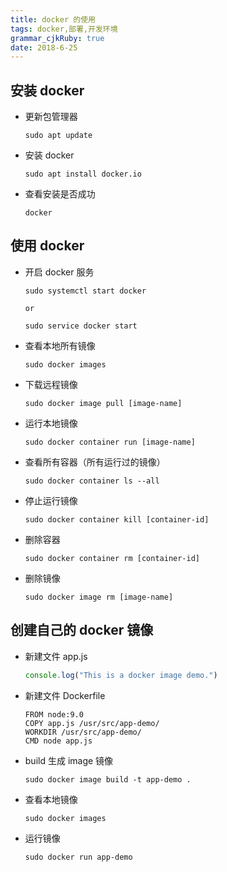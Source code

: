 ```yaml
---
title: docker 的使用
tags: docker,部署,开发环境
grammar_cjkRuby: true
date: 2018-6-25
---
```



## 安装 docker

- 更新包管理器

	``` dos?linenums
	sudo apt update
	```
	
- 安装 docker

	```dos?linenums
	sudo apt install docker.io
	```
	
- 查看安装是否成功

	``` dos?linenums
	docker
	```
	
	
## 使用 docker

- 开启 docker 服务

	``` dos?linenums
	sudo systemctl start docker

	or

	sudo service docker start
	```
	
- 查看本地所有镜像

	``` dos?linenums
	sudo docker images
	```
	
- 下载远程镜像

	``` dos?linenums
	sudo docker image pull [image-name]
	```
	
- 运行本地镜像

	``` dos?linenums
	sudo docker container run [image-name]
	```
	
- 查看所有容器（所有运行过的镜像）

	``` dos?linenums
	sudo docker container ls --all
	```
	
- 停止运行镜像

	``` dos?linenums
	sudo docker container kill [container-id]
	```
	
- 删除容器

	``` dos?linenums
	sudo docker container rm [container-id]
	```
	
- 删除镜像

	``` dos?linenums
	sudo docker image rm [image-name]
	```


## 创建自己的 docker 镜像

- 新建文件 app.js

	``` javascript
	console.log("This is a docker image demo.")
	```

- 新建文件 Dockerfile

	``` tex?linenums
	FROM node:9.0
	COPY app.js /usr/src/app-demo/
	WORKDIR /usr/src/app-demo/
	CMD node app.js
	```
	
- build 生成 image 镜像

	``` dos?linenums
	sudo docker image build -t app-demo .
	```
	
- 查看本地镜像

	``` dos?linenums
	sudo docker images
	```
	
- 运行镜像

	``` dos?linenums
	sudo docker run app-demo
	```
	
